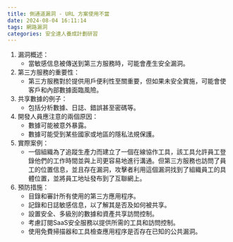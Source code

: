 ```yaml
---
title: 側通道漏洞 - URL 方案使用不當
date: 2024-08-04 16:11:14
tags: 網路漏洞
categories: 安全達人養成計劃研習
---
```

1. 漏洞概述：
	- 當敏感信息被傳送到第三方服務時，可能會產生安全漏洞。
2. 第三方服務的重要性：
	- 第三方服務對於提供用戶便利性至關重要，但如果未安全實施，可能會使客戶和內部數據面臨風險。
3. 共享數據的例子：
	- 包括分析數據、日誌、錯誤甚至密碼等。
4. 開發人員應注意的兩個原因：
	- 數據可能被意外暴露。
	- 數據可能受到某些國家或地區的隱私法規保護。
5. 實際案例：
	- 一個組織為了追蹤生產力而建立了一個在線協作工具，該工具允許員工登錄他們的工作時間並與上司更容易地進行溝通。但第三方服務也訪問了員工的位置信息，並且存在漏洞，攻擊者利用這個漏洞找到了組織員工的具體位置，並將員工地址發布到了互聯網上。
6. 預防措施：
	- 目錄和審計所有使用的第三方應用程序。
	- 記錄和日誌敏感信息，以了解其是否及如何被共享。
	- 設置安全、多級別的數據和資產共享訪問控制。
	- 考慮訂閱SaaS安全服務以提供所需的工具和訪問控制。
	- 使用免費掃描器和工具檢查應用程序是否存在已知的公共漏洞。